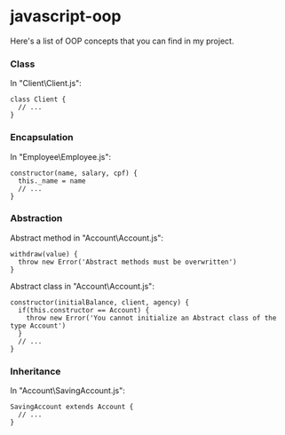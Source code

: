 # javascript-oop

Here's a list of OOP concepts that you can find in my project.

### Class
In "Client\Client.js":
```
class Client {
  // ...
}
```

### Encapsulation
In "Employee\Employee.js":
```
constructor(name, salary, cpf) {
  this._name = name
  // ...
}
```

### Abstraction
Abstract method in "Account\Account.js":
```
withdraw(value) {
  throw new Error('Abstract methods must be overwritten')
}
```
Abstract class in "Account\Account.js":
```
constructor(initialBalance, client, agency) {
  if(this.constructor == Account) {
    throw new Error('You cannot initialize an Abstract class of the type Account')
  }
  // ...
}

```

### Inheritance
In "Account\SavingAccount.js":
```
SavingAccount extends Account {
  // ...
}
```
